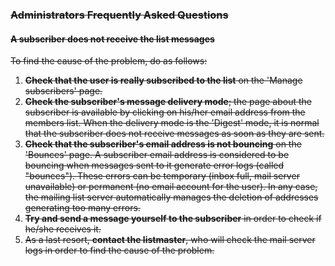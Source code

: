 ### ~~Administrators Frequently Asked Questions~~

#### ~~A subscriber does not receive the list messages~~

~~To find the cause of the problem, do as follows:~~

1.  ~~**Check that the user is really subscribed to the list** on the 'Manage subscribers' page.~~
2.  ~~**Check the subscriber's message delivery mode**; the page about the subscriber is available by clicking on his/her email address from the members list. When the delivery mode is the 'Digest' mode, it is normal that the subscriber does not receive messages as soon as they are sent.~~
3.  ~~**Check that the subscriber's email address is not bouncing** on the 'Bounces' page. A subscriber email address is considered to be bouncing when messages sent to it generate error logs (called "bounces"). These errors can be temporary (inbox full, mail server unavailable) or permanent (no email account for the user). In any case, the mailing list server automatically manages the deletion of addresses generating too many errors.~~
4.  ~~**Try and send a message yourself to the subscriber** in order to check if he/she receives it.~~
5.  ~~As a last resort, **contact the listmaster**, who will check the mail server logs in order to find the cause of the problem.~~

